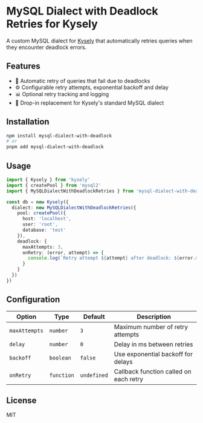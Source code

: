 # MySQL Dialect with Deadlock Retries for Kysely

A custom MySQL dialect for [Kysely](https://kysely.dev/) that automatically retries queries when they encounter deadlock errors.

## Features

- 🔄 Automatic retry of queries that fail due to deadlocks
- ⚙️ Configurable retry attempts, exponential backoff and delay
- 📊 Optional retry tracking and logging
- 🔌 Drop-in replacement for Kysely's standard MySQL dialect

## Installation

```bash
npm install mysql-dialect-with-deadlock
# or
pnpm add mysql-dialect-with-deadlock
```

## Usage

```typescript
import { Kysely } from 'kysely'
import { createPool } from 'mysql2'
import { MySQLDialectWithDeadlockRetries } from 'mysql-dialect-with-deadlock'

const db = new Kysely({
  dialect: new MySQLDialectWithDeadlockRetries({
    pool: createPool({
      host: 'localhost',
      user: 'root',
      database: 'test'
    }),
    deadlock: {
      maxAttempts: 3,
      onRetry: (error, attempt) => {
        console.log(`Retry attempt ${attempt} after deadlock: ${error.message}`)
      }
    }
  })
})
```

## Configuration

| Option | Type | Default | Description |
|--------|------|---------|-------------|
| `maxAttempts` | `number` | `3` | Maximum number of retry attempts |
| `delay` | `number` | `0` | Delay in ms between retries |
| `backoff` | `boolean` | `false` | Use exponential backoff for delays |
| `onRetry` | `function` | `undefined` | Callback function called on each retry |

## License

MIT

